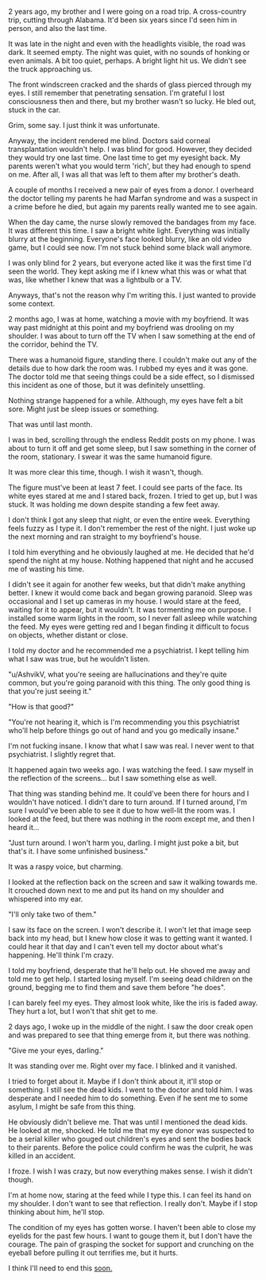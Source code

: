 2 years ago, my brother and I were going on a road trip. A cross-country trip, cutting through Alabama. It'd been six years since I'd seen him in person, and also the last time.

It was late in the night and even with the headlights visible, the road was dark. It seemed empty. The night was quiet, with no sounds of honking or even animals. A bit too quiet, perhaps. A bright light hit us. We didn't see the truck approaching us. 

The front windscreen cracked and the shards of glass pierced through my eyes. I still remember that penetrating sensation. I'm grateful I lost consciousness then and there, but my brother wasn't so lucky. He bled out, stuck in the car.

Grim, some say. I just think it was unfortunate.

Anyway, the incident rendered me blind. Doctors said corneal transplantation wouldn't help. I was blind for good. However, they decided they would try one last time. One last time to get my eyesight back. My parents weren't what you would term 'rich', but they had enough to spend on me. After all, I was all that was left to them after my brother's death.

A couple of months I received a new pair of eyes from a donor. I overheard the doctor telling my parents he had Marfan syndrome and was a suspect in a crime before he died, but again my parents really wanted me to see again.

When the day came, the nurse slowly removed the bandages from my face. It was different this time. I saw a bright white light. Everything was initially blurry at the beginning. Everyone's face looked blurry, like an old video game, but I could see now. I'm not stuck behind some black wall anymore.

I was only blind for 2 years, but everyone acted like it was the first time I'd seen the world. They kept asking me if I knew what this was or what that was, like whether I knew that was a lightbulb or a TV.

Anyways, that's not the reason why I'm writing this. I just wanted to provide some context.

2 months ago, I was at home, watching a movie with my boyfriend. It was way past midnight at this point and my boyfriend was drooling on my shoulder. I was about to turn off the TV when I saw something at the end of the corridor, behind the TV.

There was a humanoid figure, standing there. I couldn't make out any of the details due to how dark the room was. I rubbed my eyes and it was gone. The doctor told me that seeing things could be a side effect, so I dismissed this incident as one of those, but it was definitely unsettling.

Nothing strange happened for a while. Although, my eyes have felt a bit sore. Might just be sleep issues or something.

That was until last month.

I was in bed, scrolling through the endless Reddit posts on my phone. I was about to turn it off and get some sleep, but I saw something in the corner of the room, stationary. I swear it was the same humanoid figure. 

It was more clear this time, though. I wish it wasn't, though.

The figure must've been at least 7 feet. I could see parts of the face. Its white eyes stared at me and I stared back, frozen. I tried to get up, but I was stuck. It was holding me down despite standing a few feet away. 

I don't think I got any sleep that night, or even the entire week. Everything feels fuzzy as I type it. I don't remember the rest of the night. I just woke up the next morning and ran straight to my boyfriend's house.

I told him everything and he obviously laughed at me. He decided that he'd spend the night at my house. Nothing happened that night and he accused me of wasting his time.

I didn't see it again for another few weeks, but that didn't make anything better. I knew it would come back and began growing paranoid. Sleep was occasional and I set up cameras in my house. I would stare at the feed, waiting for it to appear, but it wouldn't. It was tormenting me on purpose. I installed some warm lights in the room, so I never fall asleep while watching the feed. My eyes were getting red and I began finding it difficult to focus on objects, whether distant or close.

I told my doctor and he recommended me a psychiatrist. I kept telling him what I saw was true, but he wouldn't listen. 

"u/AshvikV, what you're seeing are hallucinations and they're quite common, but you're going paranoid with this thing. The only good thing is that you're just seeing it."

"How is that good?"

"You're not hearing it, which is I'm recommending you this psychiatrist who'll help before things go out of hand and you go medically insane."

I'm not fucking insane. I know that what I saw was real. I never went to that psychiatrist. I slightly regret that.

It happened again two weeks ago. I was watching the feed. I saw myself in the reflection of the screens... but I saw something else as well. 

That thing was standing behind me. It could've been there for hours and I wouldn't have noticed. I didn't dare to turn around. If I turned around, I'm sure I would've been able to see it due to how well-lit the room was. I looked at the feed, but there was nothing in the room except me, and then I heard it...

"Just turn around. I won't harm you, darling. I might just poke a bit, but that's it. I have some unfinished business."

It was a raspy voice, but charming.

I looked at the reflection back on the screen and saw it walking towards me. It crouched down next to me and put its hand on my shoulder and whispered into my ear.

"I'll only take two of them."

I saw its face on the screen. I won't describe it. I won't let that image seep back into my head, but I knew how close it was to getting want it wanted. I could hear it that day and I can't even tell my doctor about what's happening. He'll think I'm crazy.

I told my boyfriend, desperate that he'll help out. He shoved me away and told me to get help. I started losing myself. I'm seeing dead children on the ground, begging me to find them and save them before "he does". 

I can barely feel my eyes. They almost look white, like the iris is faded away. They hurt a lot, but I won't that shit get to me.

2 days ago, I woke up in the middle of the night. I saw the door creak open and was prepared to see that thing emerge from it, but there was nothing. 

"Give me your eyes, darling."

It was standing over me. Right over my face. I blinked and it vanished. 

I tried to forget about it. Maybe if I don't think about it, it'll stop or something. I still see the dead kids. I went to the doctor and told him. I was desperate and I needed him to do something. Even if he sent me to some asylum, I might be safe from this thing. 

He obviously didn't believe me. That was until I mentioned the dead kids. He looked at me, shocked. He told me that my eye donor was suspected to be a serial killer who gouged out children's eyes and sent the bodies back to their parents. Before the police could confirm he was the culprit, he was killed in an accident. 

I froze. I wish I was crazy, but now everything makes sense. I wish it didn't though. 

I'm at home now, staring at the feed while I type this. I can feel its hand on my shoulder. I don't want to see that reflection. I really don't. Maybe if I stop thinking about him, he'll stop. 

The condition of my eyes has gotten worse. I haven't been able to close my eyelids for the past few hours. I want to gouge them it, but I don't have the courage. The pain of grasping the socket for support and crunching on the eyeball before pulling it out terrifies me, but it hurts.

I think I'll need to end this [soon.](https://www.reddit.com/r/AshvikV/)